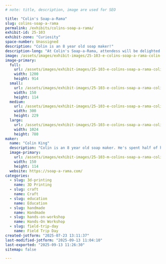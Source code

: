 ```yaml
---
# note: title, description, image are used for SEO

title: "Colin's Soap-a-Rama"
slug: colins-soap-a-rama
permalink: /exhibits/colins-soap-a-rama/
exhibit-id: 25-103
exhibit-zone: "Curiosity"
space-number: Unassigned
description: "Colin is an 8 year old soap maker!"
description-long: "At Colin's Soap-a-Rama, attendess will be delighted by learning about soap from an 8 year old! Soap Demonstrations and take home make-it-yourself kits are just part of the fun!"
image: /assets/images/exhibit-images/25-103-e-colins-soap-a-rama-colin-soap-mfo-2024-7779-300x229.jpg
image-primary: 
  full:
    url: /assets/images/exhibit-images/25-103-e-colins-soap-a-rama-colin-soap-mfo-2024-7779-full.jpg
    width: 1200
    height: 914
  small:
    url: /assets/images/exhibit-images/25-103-e-colins-soap-a-rama-colin-soap-mfo-2024-7779-150x114.jpg
    width: 150
    height: 114
  medium:
    url: /assets/images/exhibit-images/25-103-e-colins-soap-a-rama-colin-soap-mfo-2024-7779-300x229.jpg
    width: 300
    height: 229
  large:
    url: /assets/images/exhibit-images/25-103-e-colins-soap-a-rama-colin-soap-mfo-2024-7779-1024x780.jpg
    width: 1024
    height: 780
maker: 
  name: "Colin King"
  description: "Colin is an 8 year old soap maker. He's spent half of his life learning the art of scent and foam!"
  image-primary:
    url: /assets/images/exhibit-images/25-103-m-colins-soap-a-rama-colin-soap-mfo-2024-150x114.jpg
    width: 150
    height: 114
  website: https://soap-a-rama.com/
categories: 
  - slug: 3d-printing
    name: 3D Printing
  - slug: craft
    name: Craft
  - slug: education
    name: Education
  - slug: handmade
    name: Handmade
  - slug: hands-on-workshop
    name: Hands-On Workshop
  - slug: field-trip-day
    name: Field Trip Day
created-jotform: "2025-07-23 13:11:37"
last-modified-jotform: "2025-09-13 11:04:10"
last-exported: "2025-09-13 11:26:30"
sitemap: false

---
```


